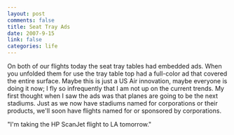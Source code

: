 ```yaml
--- 
layout: post
comments: false
title: Seat Tray Ads
date: 2007-9-15
link: false
categories: life
---
```

On both of our flights today the seat tray tables had embedded ads.  When you unfolded them for use the tray table top had a full-color ad that covered the entire surface.  Maybe this is just a US Air innovation, maybe everyone is doing it now; I fly so infrequently that I am not up on the current trends.  My first thought when I saw the ads was that planes are going to be the next stadiums.  Just as we now have stadiums named for corporations or their products, we'll soon have flights named for or sponsored by corporations.

"I'm taking the HP ScanJet flight to LA tomorrow."
